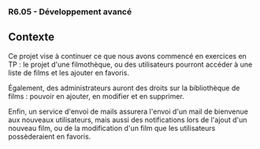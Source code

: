 ### R6.05 - Développement avancé

## Contexte

Ce projet vise à continuer ce que nous avons commencé en exercices en TP : le projet d'une filmothèque, ou des utilisateurs pourront accéder à une liste de films et les ajouter en favoris.

Également, des administrateurs auront des droits sur la bibliothèque de films : pouvoir en ajouter, en modifier et en supprimer.

Enfin, un service d'envoi de mails assurera l'envoi d'un mail de bienvenue aux nouveaux utilisateurs, mais aussi des notifications lors de l'ajout d'un nouveau film, ou de la modification d'un film que les utilisateurs possèderaient en favoris.

